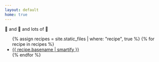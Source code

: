 ```yaml
---
layout: default
home: true
---
```


🎂 and 🍝 and lots of 🧀

<ul>
{% assign recipes = site.static_files | where: "recipe", true %}
{% for recipe in recipes %}
  <li>
    <a href="{{ recipe.path | replace: ".md", ".html" | uri_escape }}">{{ recipe.basename | smartify }}</a>
  </li>
{% endfor %}
</ul>

